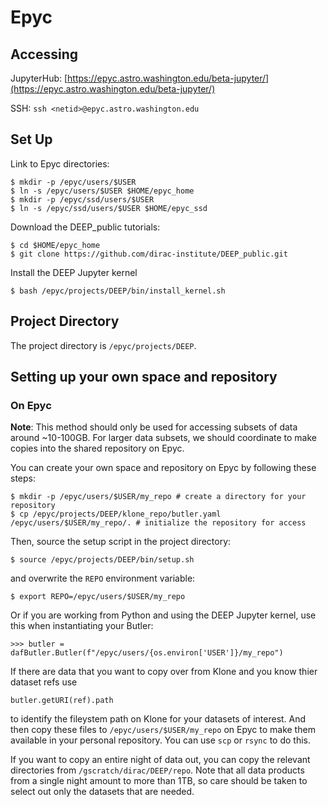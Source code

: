 # Epyc

## Accessing

JupyterHub: [https://epyc.astro.washington.edu/beta-jupyter/](https://epyc.astro.washington.edu/beta-jupyter/)

SSH: `ssh <netid>@epyc.astro.washington.edu`

## Set Up

Link to Epyc directories:

```
$ mkdir -p /epyc/users/$USER
$ ln -s /epyc/users/$USER $HOME/epyc_home
$ mkdir -p /epyc/ssd/users/$USER
$ ln -s /epyc/ssd/users/$USER $HOME/epyc_ssd
```

Download the DEEP_public tutorials:
```
$ cd $HOME/epyc_home
$ git clone https://github.com/dirac-institute/DEEP_public.git
```

Install the DEEP Jupyter kernel

```
$ bash /epyc/projects/DEEP/bin/install_kernel.sh
```

## Project Directory

The project directory is `/epyc/projects/DEEP`.

## Setting up your own space and repository

### On Epyc

**Note**: This method should only be used for accessing subsets of data around ~10-100GB. For larger data subsets, we should coordinate to make copies into the shared repository on Epyc.

You can create your own space and repository on Epyc by following these steps:
```
$ mkdir -p /epyc/users/$USER/my_repo # create a directory for your repository
$ cp /epyc/projects/DEEP/klone_repo/butler.yaml /epyc/users/$USER/my_repo/. # initialize the repository for access
```

Then, source the setup script in the project directory:
```
$ source /epyc/projects/DEEP/bin/setup.sh
```
and overwrite the `REPO` environment variable:
```
$ export REPO=/epyc/users/$USER/my_repo
```
Or if you are working from Python and using the DEEP Jupyter kernel, use this when instantiating your Butler:
```
>>> butler = dafButler.Butler(f"/epyc/users/{os.environ['USER']}/my_repo")
```

If there are data that you want to copy over from Klone and you know thier dataset refs use
```
butler.getURI(ref).path
```
to identify the fileystem path on Klone for your datasets of interest. And then copy these files to `/epyc/users/$USER/my_repo` on Epyc to make them available in your personal repository. You can use `scp` or `rsync` to do this.

If you want to copy an entire night of data out, you can copy the relevant directories from `/gscratch/dirac/DEEP/repo`. Note that all data products from a single night amount to more than 1TB, so care should be taken to select out only the datasets that are needed.


